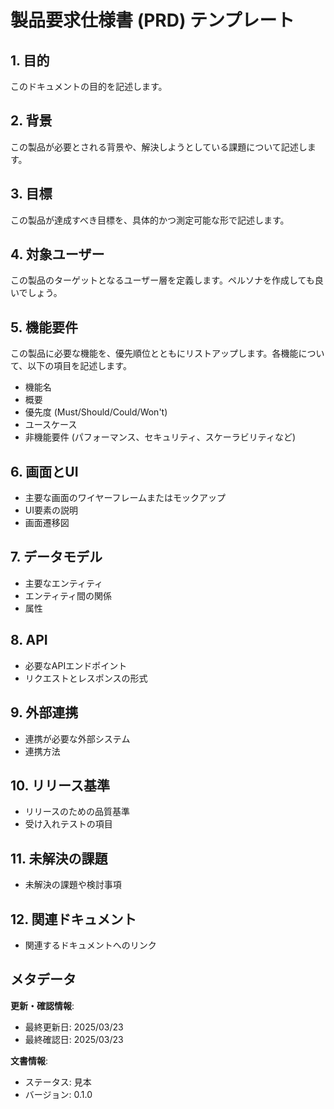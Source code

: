 # 製品要求仕様書 (PRD) テンプレート

## 1. 目的

このドキュメントの目的を記述します。

## 2. 背景

この製品が必要とされる背景や、解決しようとしている課題について記述します。

## 3. 目標

この製品が達成すべき目標を、具体的かつ測定可能な形で記述します。

## 4. 対象ユーザー

この製品のターゲットとなるユーザー層を定義します。ペルソナを作成しても良いでしょう。

## 5. 機能要件

この製品に必要な機能を、優先順位とともにリストアップします。各機能について、以下の項目を記述します。

-   機能名
-   概要
-   優先度 (Must/Should/Could/Won't)
-   ユースケース
-   非機能要件 (パフォーマンス、セキュリティ、スケーラビリティなど)

## 6. 画面とUI

-   主要な画面のワイヤーフレームまたはモックアップ
-   UI要素の説明
-   画面遷移図

## 7. データモデル

-   主要なエンティティ
-   エンティティ間の関係
-   属性

## 8. API

-   必要なAPIエンドポイント
-   リクエストとレスポンスの形式

## 9. 外部連携

-   連携が必要な外部システム
-   連携方法

## 10. リリース基準

-   リリースのための品質基準
-   受け入れテストの項目

## 11. 未解決の課題

-   未解決の課題や検討事項

## 12. 関連ドキュメント

-   関連するドキュメントへのリンク

## メタデータ

**更新・確認情報**:
- 最終更新日: 2025/03/23
- 最終確認日: 2025/03/23

**文書情報**:
- ステータス: 見本
- バージョン: 0.1.0